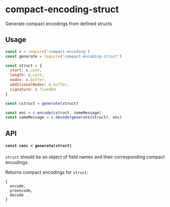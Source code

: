 # compact-encoding-struct

Generate compact encodings from defined structs

## Usage
```js
const c = require('compact-encoding')
const generate = require('compact-encoding-struct')

const struct = {
  start: c.uint,
  length: c.uint,
  nodes: c.buffer,
  additionalNodes: c.buffer,
  signature: c.fixed64
}

const cstruct = generate(struct)

const enc = c.encode(cstruct, someMessage)
const sameMessage = c.decode(generate(struct), enc)
```

## API

#### `const cenc = generate(struct)`

`struct` should be an object of field names and their corresponding compact encodings.


Returns compact encodings for `struct`:
```
{
  encode,
  preencode,
  decode
}
```
